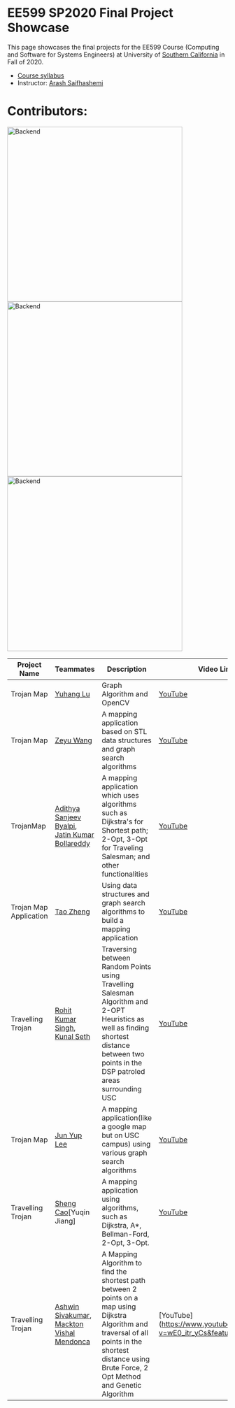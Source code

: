 # EE599 SP2020 Final Project Showcase

This page showcases the final projects for the EE599 Course (Computing and Software for Systems Engineers) at University of [Southern California](http://usc.edu/) in Fall of 2020.

- [Course syllabus](https://raw.githubusercontent.com/ourarash/EE599_FALL2020_Final_Project/master/syllabus.pdf)
- Instructor: [Arash Saifhashemi](https://www.linkedin.com/in/ourarash/) 

# Contributors:

 <img alt="Backend" src="https://raw.githubusercontent.com/ourarash/EE599_FALL2020_Final_Project/master/1.png" width="400">  
 <img alt="Backend" src="https://raw.githubusercontent.com/ourarash/EE599_FALL2020_Final_Project/master/2.png" width="400"> 
 <img alt="Backend" src="https://raw.githubusercontent.com/ourarash/EE599_FALL2020_Final_Project/master/3.png" width="400"> 




|Project Name| Teammates | Description |Video Link|Github Link|
| --- | --- | --- | --- | --- |
| Trojan Map | [Yuhang Lu](https://www.linkedin.com/in/yuhang-lu-546173146/)| Graph Algorithm and OpenCV | [YouTube](https://www.youtube.com/watch?v=R0Jmjdw3FY0&feature=youtu.be)|[Github](https://github.com/ee599-20203/final-project-Dorian1Lu) |
| Trojan Map | [Zeyu Wang](https://www.linkedin.com/in/zwang0431/) | A mapping application based on STL data structures and graph search algorithms | [YouTube](https://www.youtube.com/watch?v=GPYh7bg2anE)|[Github](https://github.com/wzy0766/USC-EE599-Computing-Principles) |
|TrojanMap | [Adithya Sanjeev Byalpi](https://www.linkedin.com/in/adithyasanjeev/), [Jatin Kumar Bollareddy](https://www.linkedin.com/in/jatin-kumar-bollareddy-b7aa98131/) |A mapping application which uses algorithms such as Dijkstra's for Shortest path; 2-Opt, 3-Opt for Traveling Salesman; and other functionalities| [YouTube](https://www.youtube.com/watch?v=pd_5pxdFZfA)|[Github](https://github.com/ee599-20203/EE599-Final-Project-Git-Gud.git) |
|Trojan Map Application |  [Tao Zheng](https://www.linkedin.com/in/tao-zheng-19950221/) | Using data structures and graph search algorithms to build a mapping application | [YouTube](https://www.youtube.com/watch?v=9djaSBBj1jg&t=22s)|[Github](https://github.com/ee599-20203/final-project-Eric-Zheng29) |
|Travelling Trojan | [Rohit Kumar Singh](https://www.linkedin.com/in/rohit-usc21/), [Kunal Seth](https://www.linkedin.com/in/kunalsheth03/) |Traversing between Random Points using Travelling Salesman Algorithm and 2-OPT Heuristics as well as finding shortest distance between two points in the DSP patroled areas surrounding USC | [YouTube]()|[Github]() |
| Trojan Map | [Jun Yup Lee](https://www.linkedin.com/in/jun-yup-joseph-lee-a01947110/) | A mapping application(like a google map but on USC campus) using various graph search algorithms| [YouTube](https://youtu.be/Q9ClNyB6_oQ)|[Github](https://github.com/ee599-20203/final-project-jylee2943) |
| Travelling Trojan | [Sheng Cao](https://www.linkedin.com/in/shengcao/)[Yuqin Jiang]| A mapping application using algorithms, such as Dijkstra, A*, Bellman-Ford, 2-Opt, 3-Opt. | [YouTube](https://www.youtube.com/watch?v=ArKvNNDOKZA&feature=youtu.be) |[Github](https://github.com/ee599-20203/final-project-usagiw) |
| Travelling Trojan | [Ashwin Sivakumar](https://www.linkedin.com/in/ashshiv/), [Mackton Vishal Mendonca](https://www.linkedin.com/in/macktonvmendonca/) | A Mapping Algorithm to find the shortest path between 2 points on a map using Dijkstra Algorithm and traversal of all points in the shortest distance using Brute Force, 2 Opt Method and Genetic Algorithm | [YouTube] (https://www.youtube.com/watch?v=wE0_itr_yCs&feature=youtu.be)| [Github] (https://github.com/mackton216/TrojanMap)
